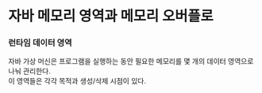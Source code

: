 # 자바 메모리 영역과 메모리 오버플로

### 런타임 데이터 영역

자바 가상 머신은 프로그램을 실행하는 동안 필요한 메모리를 몇 개의 데이터 영역으로 나눠 관리한다.\
이 영역들은 각각 목적과 생성/삭제 시점이 있다.

<img src="../../../.gitbook/assets/file.excalidraw (51).svg" alt="" class="gitbook-drawing">
